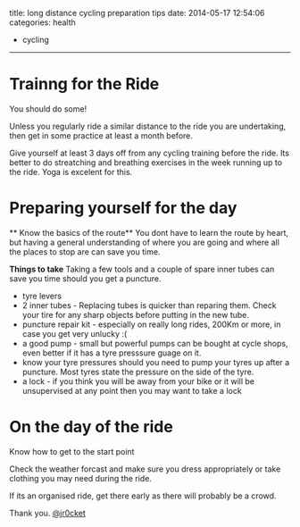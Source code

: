 title: long distance cycling preparation tips 
date: 2014-05-17 12:54:06
categories: health 
- cycling 
---

# Trainng for the Ride 

You should do some!

Unless you regularly ride a similar distance to the ride you are undertaking, then get in some practice at least a month before.

Give yourself at least 3 days off from any cycling training before the ride.  Its better to do streatching and breathing exercises in the week running up to the ride.  Yoga is excelent for this.


# Preparing yourself for the day

** Know the basics of the route**
You dont have to learn the route by heart, but having a general understanding of where you are going and where all the places to stop are can save you time.  

**Things to take**
Taking a few tools and a couple of spare inner tubes can save you time should you get a puncture.
- tyre levers
- 2 inner tubes - Replacing tubes is quicker than reparing them.  Check your tire for any sharp objects before putting in the new tube.
- puncture repair kit - especially on really long rides, 200Km or more, in case you get very unlucky :( 
- a good pump - small but powerful pumps can be bought at cycle shops, even better if it has a tyre presssure guage on it.
- know your tyre pressures should you need to pump your tyres up after a puncture.  Most tyres state the pressure on the side of the tyre.
- a lock - if you think you will be away from your bike or it will be unsupervised at any point then you may want to take a lock

# On the day of the ride

Know how to get to the start point 

Check the weather forcast and make sure you dress appropriately or take clothing you may need during the ride.

If its an organised ride, get there early as there will probably be a crowd.



Thank you.
[@jr0cket](https://twitter.com/jr0cket)
